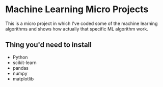# Machine Learning Micro Projects

This is a micro project in which I've coded some of the machine learning algorithms and shows how actually that specific ML algorithm work.

## Thing you'd need to install
- Python
- scikit-learn
- pandas
- numpy
- matplotlib
